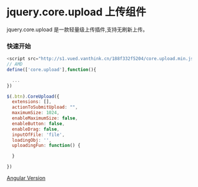 # jquery.core.upload 上传组件

jquery.core.upload  是一款轻量级上传插件,支持无刷新上传。


### 快速开始

```js
<script src="http://s1.vued.vanthink.cn/188f332f5204/core.upload.min.js"></script>
// AMD
define(['core.upload'],function(){

  ...
})

$(.btn).CoreUpload({
  extensions: [],
  actionToSubmitUpload: "",
  maximumSize: 1024,
  enableMaximumSize: false,
  enableButton: false,
  enableDrag: false,
  inputOfFile: 'file',
  loadingObj: '',
  uploadingFun: function() {

  }

})


```

[Angular Version](https://github.com/Vanthink-UED/angular.core.upload)
